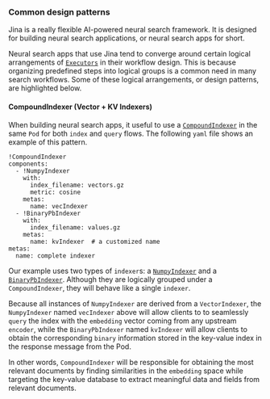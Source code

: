 ### Common design patterns
Jina is a really flexible AI-powered neural search framework. It is designed for building neural search applications, or neural search apps for short.

Neural search apps that use Jina tend to converge around certain logical arrangements of [`Executors`](https://docs.jina.ai/api/jina.executors.html) in their workflow design. This is because organizing predefined steps into logical groups is a common need in many search workflows. Some of these logical arrangements, or design patterns, are highlighted below.


#### CompoundIndexer (Vector + KV Indexers)

When building neural search apps, it useful to use a [`CompoundIndexer`](https://docs.jina.ai/api/jina.executors.indexers.html#jina.executors.indexers.CompoundIndexer) in the same `Pod` for both `index` and `query` flows.
The following `yaml` file shows an example of this pattern.

```
!CompoundIndexer
components:
  - !NumpyIndexer
    with:
      index_filename: vectors.gz
      metric: cosine
    metas:
      name: vecIndexer
  - !BinaryPbIndexer
    with:
      index_filename: values.gz
    metas:
      name: kvIndexer  # a customized name
metas:
  name: complete indexer
```

Our example uses two types of `indexer`s: a [`NumpyIndexer`](https://docs.jina.ai/api/jina.executors.indexers.vector.numpy.html#jina.executors.indexers.vector.numpy.NumpyIndexer) and a [`BinaryPbIndexer`](https://docs.jina.ai/api/jina.executors.indexers.keyvalue.proto.html#jina.executors.indexers.keyvalue.proto.BinaryPbIndexer). Although they are logically grouped under a `CompoundIndexer`, they will behave like a single `indexer`. 

Because all instances of `NumpyIndexer` are derived from a `VectorIndexer`, the `NumpyIndexer` named `vecIndexer` above will allow clients to to seamlessly `query` the index with the `embedding` vector coming from any upstream `encoder`, while the `BinaryPbIndexer` named `kvIndexer` will allow clients to obtain the corresponding `binary` information stored in the key-value index in the response message from the Pod. 

In other words, `CompoundIndexer` will be responsible for obtaining the most relevant documents by finding similarities in the `embedding` space while targeting the key-value database to extract meaningful data and fields from relevant documents.

